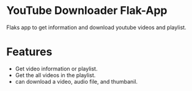 # YouTube Downloader Flak-App
Flaks app to get information and download youtube videos and playlist.
# Features
+ Get video information or playlist.
+  Get the all videos in the playlist.
+ can download a video, audio file, and thumbanil.
